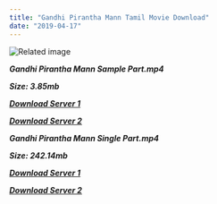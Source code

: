 ```yaml
---
title: "Gandhi Pirantha Mann Tamil Movie Download"
date: "2019-04-17"
---
```


![Related image](https://images-na.ssl-images-amazon.com/images/I/91uRz8QVAZL._SY445_.jpg)

**_Gandhi Pirantha Mann Sample Part.mp4_**

**_Size: 3.85mb_**

**_[Download Server 1](http://b6.wetransfer.vip/files/{001906e6a029aa7b73d4a7534ffe44de21d3d443868dbd2fabdf209edab59abd}20Actor{001906e6a029aa7b73d4a7534ffe44de21d3d443868dbd2fabdf209edab59abd}20Hits{001906e6a029aa7b73d4a7534ffe44de21d3d443868dbd2fabdf209edab59abd}20Collection/Vijayakanth{001906e6a029aa7b73d4a7534ffe44de21d3d443868dbd2fabdf209edab59abd}20Movies{001906e6a029aa7b73d4a7534ffe44de21d3d443868dbd2fabdf209edab59abd}20Collections/Gandhi{001906e6a029aa7b73d4a7534ffe44de21d3d443868dbd2fabdf209edab59abd}20Pirantha{001906e6a029aa7b73d4a7534ffe44de21d3d443868dbd2fabdf209edab59abd}20Mann{001906e6a029aa7b73d4a7534ffe44de21d3d443868dbd2fabdf209edab59abd}20(1995)/Gandhi{001906e6a029aa7b73d4a7534ffe44de21d3d443868dbd2fabdf209edab59abd}20Pirantha{001906e6a029aa7b73d4a7534ffe44de21d3d443868dbd2fabdf209edab59abd}20Mann/Gandhi{001906e6a029aa7b73d4a7534ffe44de21d3d443868dbd2fabdf209edab59abd}20Pirantha{001906e6a029aa7b73d4a7534ffe44de21d3d443868dbd2fabdf209edab59abd}20Mann{001906e6a029aa7b73d4a7534ffe44de21d3d443868dbd2fabdf209edab59abd}20(1995){001906e6a029aa7b73d4a7534ffe44de21d3d443868dbd2fabdf209edab59abd}20Sample{001906e6a029aa7b73d4a7534ffe44de21d3d443868dbd2fabdf209edab59abd}20HD.mp4)_**

**_[Download Server 2](http://b6.wetransfer.vip/files/{001906e6a029aa7b73d4a7534ffe44de21d3d443868dbd2fabdf209edab59abd}20Actor{001906e6a029aa7b73d4a7534ffe44de21d3d443868dbd2fabdf209edab59abd}20Hits{001906e6a029aa7b73d4a7534ffe44de21d3d443868dbd2fabdf209edab59abd}20Collection/Vijayakanth{001906e6a029aa7b73d4a7534ffe44de21d3d443868dbd2fabdf209edab59abd}20Movies{001906e6a029aa7b73d4a7534ffe44de21d3d443868dbd2fabdf209edab59abd}20Collections/Gandhi{001906e6a029aa7b73d4a7534ffe44de21d3d443868dbd2fabdf209edab59abd}20Pirantha{001906e6a029aa7b73d4a7534ffe44de21d3d443868dbd2fabdf209edab59abd}20Mann{001906e6a029aa7b73d4a7534ffe44de21d3d443868dbd2fabdf209edab59abd}20(1995)/Gandhi{001906e6a029aa7b73d4a7534ffe44de21d3d443868dbd2fabdf209edab59abd}20Pirantha{001906e6a029aa7b73d4a7534ffe44de21d3d443868dbd2fabdf209edab59abd}20Mann/Gandhi{001906e6a029aa7b73d4a7534ffe44de21d3d443868dbd2fabdf209edab59abd}20Pirantha{001906e6a029aa7b73d4a7534ffe44de21d3d443868dbd2fabdf209edab59abd}20Mann{001906e6a029aa7b73d4a7534ffe44de21d3d443868dbd2fabdf209edab59abd}20(1995){001906e6a029aa7b73d4a7534ffe44de21d3d443868dbd2fabdf209edab59abd}20Sample{001906e6a029aa7b73d4a7534ffe44de21d3d443868dbd2fabdf209edab59abd}20HD.mp4)_**

**_Gandhi Pirantha Mann Single Part.mp4_**

**_Size: 242.14mb_**

**_[Download Server 1](http://b6.wetransfer.vip/files/{001906e6a029aa7b73d4a7534ffe44de21d3d443868dbd2fabdf209edab59abd}20Actor{001906e6a029aa7b73d4a7534ffe44de21d3d443868dbd2fabdf209edab59abd}20Hits{001906e6a029aa7b73d4a7534ffe44de21d3d443868dbd2fabdf209edab59abd}20Collection/Vijayakanth{001906e6a029aa7b73d4a7534ffe44de21d3d443868dbd2fabdf209edab59abd}20Movies{001906e6a029aa7b73d4a7534ffe44de21d3d443868dbd2fabdf209edab59abd}20Collections/Gandhi{001906e6a029aa7b73d4a7534ffe44de21d3d443868dbd2fabdf209edab59abd}20Pirantha{001906e6a029aa7b73d4a7534ffe44de21d3d443868dbd2fabdf209edab59abd}20Mann{001906e6a029aa7b73d4a7534ffe44de21d3d443868dbd2fabdf209edab59abd}20(1995)/Gandhi{001906e6a029aa7b73d4a7534ffe44de21d3d443868dbd2fabdf209edab59abd}20Pirantha{001906e6a029aa7b73d4a7534ffe44de21d3d443868dbd2fabdf209edab59abd}20Mann/Gandhi{001906e6a029aa7b73d4a7534ffe44de21d3d443868dbd2fabdf209edab59abd}20Pirantha{001906e6a029aa7b73d4a7534ffe44de21d3d443868dbd2fabdf209edab59abd}20Mann{001906e6a029aa7b73d4a7534ffe44de21d3d443868dbd2fabdf209edab59abd}20(1995){001906e6a029aa7b73d4a7534ffe44de21d3d443868dbd2fabdf209edab59abd}20Single{001906e6a029aa7b73d4a7534ffe44de21d3d443868dbd2fabdf209edab59abd}20Part{001906e6a029aa7b73d4a7534ffe44de21d3d443868dbd2fabdf209edab59abd}20HD.mp4)_**

**_[Download Server 2](http://b6.wetransfer.vip/files/{001906e6a029aa7b73d4a7534ffe44de21d3d443868dbd2fabdf209edab59abd}20Actor{001906e6a029aa7b73d4a7534ffe44de21d3d443868dbd2fabdf209edab59abd}20Hits{001906e6a029aa7b73d4a7534ffe44de21d3d443868dbd2fabdf209edab59abd}20Collection/Vijayakanth{001906e6a029aa7b73d4a7534ffe44de21d3d443868dbd2fabdf209edab59abd}20Movies{001906e6a029aa7b73d4a7534ffe44de21d3d443868dbd2fabdf209edab59abd}20Collections/Gandhi{001906e6a029aa7b73d4a7534ffe44de21d3d443868dbd2fabdf209edab59abd}20Pirantha{001906e6a029aa7b73d4a7534ffe44de21d3d443868dbd2fabdf209edab59abd}20Mann{001906e6a029aa7b73d4a7534ffe44de21d3d443868dbd2fabdf209edab59abd}20(1995)/Gandhi{001906e6a029aa7b73d4a7534ffe44de21d3d443868dbd2fabdf209edab59abd}20Pirantha{001906e6a029aa7b73d4a7534ffe44de21d3d443868dbd2fabdf209edab59abd}20Mann/Gandhi{001906e6a029aa7b73d4a7534ffe44de21d3d443868dbd2fabdf209edab59abd}20Pirantha{001906e6a029aa7b73d4a7534ffe44de21d3d443868dbd2fabdf209edab59abd}20Mann{001906e6a029aa7b73d4a7534ffe44de21d3d443868dbd2fabdf209edab59abd}20(1995){001906e6a029aa7b73d4a7534ffe44de21d3d443868dbd2fabdf209edab59abd}20Single{001906e6a029aa7b73d4a7534ffe44de21d3d443868dbd2fabdf209edab59abd}20Part{001906e6a029aa7b73d4a7534ffe44de21d3d443868dbd2fabdf209edab59abd}20HD.mp4)_**
